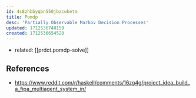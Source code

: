 ```yaml
---
id: 4s8zhbbyqbn550jbzcwhetm
title: Pomdp
desc: 'Partially Observable Markov Decision Processes'
updated: 1712536740159
created: 1712536654520
---
```


- related: [[prdct.pomdp-solve]]

## References

- https://www.reddit.com/r/haskell/comments/16zg4g/project_idea_build_a_fipa_multiagent_system_in/